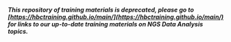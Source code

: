 
***This repository of training materials is deprecated, please go to [https://hbctraining.github.io/main/](https://hbctraining.github.io/main/) for links to our up-to-date training materials on NGS Data Analysis topics.***
